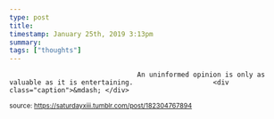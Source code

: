 ```yaml
---
type: post
title: 
timestamp: January 25th, 2019 3:13pm
summary: 
tags: ["thoughts"]
---
```


                
                
                
                
                                    An uninformed opinion is only as valuable as it is entertaining.                    <div class="caption">&mdash; </div>
                
                
                
                
                                
<small>source: https://saturdayxiii.tumblr.com/post/182304767894</small>